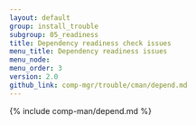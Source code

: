 ```yaml
---
layout: default
group: install_trouble
subgroup: 05_readiness
title: Dependency readiness check issues
menu_title: Dependency readiness issues
menu_node: 
menu_order: 3
version: 2.0
github_link: comp-mgr/trouble/cman/depend.md
---
```


{% include comp-man/depend.md %}
